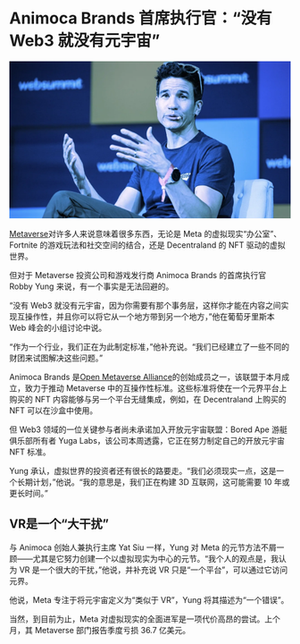 # Animoca Brands 首席执行官：“没有 Web3 就没有元宇宙”




![元宇宙](11.png)



[Metaverse](https://decrypt.co/resources/what-is-the-metaverse-immersive-nft-virtual-world)对许多人来说意味着很多东西，无论是 Meta 的虚拟现实“办公室”、Fortnite 的游戏玩法和社交空间的结合，还是 Decentraland 的 NFT 驱动的虚拟世界。

但对于 Metaverse 投资公司和游戏发行商 Animoca Brands 的首席执行官 Robby Yung 来说，有一个事实是无法回避的。

“没有 Web3 就没有元宇宙，因为你需要有那个事务层，这样你才能在内容之间实现互操作性，并且你可以将它从一个地方带到另一个地方，”他在葡萄牙里斯本 Web 峰会的小组讨论中说。

“作为一个行业，我们正在为此制定标准，”他补充说。“我们已经建立了一些不同的财团来试图解决这些问题。”

Animoca Brands 是[Open Metaverse Alliance](https://decrypt.co/113261/open-metaverse-alliance-says-it-wont-let-meta-define-future-of-the-internet)的创始成员之一，该联盟于本月成立，致力于推动 Metaverse 中的互操作性标准。这些标准将使在一个元界平台上购买的 NFT 内容能够与另一个平台无缝集成，例如，在 Decentraland 上购买的 NFT 可以在沙盒中使用。

但 Web3 领域的一位关键参与者尚未承诺加入开放元宇宙联盟：Bored Ape 游艇俱乐部所有者 Yuga Labs，该公司本周透露，它正在努力制定自己的开放元宇宙 NFT 标准。

Yung 承认，虚拟世界的投资者还有很长的路要走。“我们必须现实一点，这是一个长期计划，”他说。“我的意思是，我们正在构建 3D 互联网，这可能需要 10 年或更长时间。”



## VR是一个“大干扰”

与 Animoca 创始人兼执行主席 Yat Siu 一样，Yung 对 Meta 的元节方法不屑一顾——尤其是它努力创建一个以虚拟现实为中心的元节。“我个人的观点是，我认为 VR 是一个很大的干扰，”他说，并补充说 VR 只是“一个平台”，可以通过它访问元界。

他说，Meta 专注于将元宇宙定义为“类似于 VR”，Yung 将其描述为“一个错误”。

当然，到目前为止，Meta 对虚拟现实的全面进军是一项代价高昂的尝试。上个月，其 Metaverse 部门报告季度亏损 36.7 亿美元。



